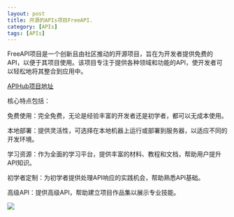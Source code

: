 ```yaml
---
layout: post
title: 开源的APIs项目FreeAPI.
category: [APIs]
tags: [APIs]
---
```

FreeAPI项目是一个创新且由社区推动的开源项目，旨在为开发者提供免费的API，以便于其项目使用。该项目专注于提供各种领域和功能的API，使开发者可以轻松地将其整合到应用中。

[APIHub项目地址](https://github.com/hiteshchoudhary/apihub)

核心特点包括：

免费使用：完全免费，无论是经验丰富的开发者还是初学者，都可以无成本使用。

本地部署：提供灵活性，可选择在本地机器上运行或部署到服务器，以适应不同的开发环境。

学习资源：作为全面的学习平台，提供丰富的材料、教程和文档，帮助用户提升API知识。

初学者定制：为初学者提供处理API响应的实践机会，帮助熟悉API基础。

高级API：提供高级API，帮助建立项目作品集以展示专业技能。

![](https://pic.superbed.cc/item/6787c42cfa9f77b4dc252e0f.png)
